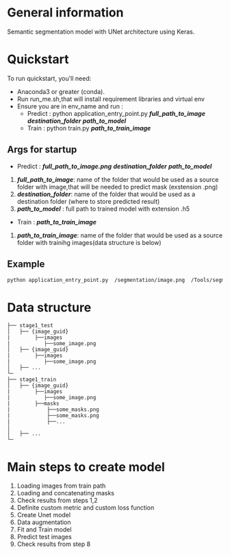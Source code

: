 # **General information**
Semantic segmentation model with UNet architecture using Keras.


# **Quickstart**
  To run quickstart, you'll need:
  * Anaconda3 or greater (conda).
  * Run run_me.sh,that will install requirement libraries and virtual env
  * Ensure you are in env_name and run :   
    - Predict :
      python application_entry_point.py   ***full_path_to_image*** ***destination_folder*** ***path_to_model***
    - Train :
      python train.py ***path_to_train_image***
      
  ## **Args for startup**   
   * Predict :
  ***full_path_to_image.png*** ***destination_folder*** ***path_to_model***
  
   1. ***full_path_to_image***: name of the folder that would be used as a source folder with image,that will be needed to predict mask     (exstension  .png)
   2. ***destination_folder***: name of the folder that would be used as a destination folder (where to store predicted result)
   3. ***path_to_model***  : full path to trained model with extension  .h5
   
   * Train :
  ***path_to_train_image*** 
  
   1. ***path_to_train_image***: name of the folder that would be used as a source folder with trainihg images(data structure is below)
     
  ## **Example** 
  ```sh
  python application_entry_point.py  /segmentation/image.png  /Tools/segmentation  /segmentation/segmentation_model.h5
   ``` 
      
# **Data structure**
    ├── stage1_test                   
    │   ├── {image_guid}
    |        ├──images
    |           ├──some_image.png   
    │   ├── {image_guid}
    |        ├──images
    |           ├──some_image.png   
    │   ├── ...        
    └─
    ├── stage1_train                  
    │   ├── {image_guid}
    |        ├──images
    |           ├──some_image.png 
    |        ├──masks
    |            ├──some_masks.png
    |            ├──some_masks.png
    |            ├──...
    │    
    │   ├── ...        
    └─
   

  # **Main steps to create model**
  1. Loading images from train path
  2. Loading and concatenating masks
  3. Check results from steps 1,2
  4. Definite custom metric and custom loss function
  5. Create Unet model 
  6. Data augmentation
  7. Fit and Train model
  8. Predict test images 
  9. Check results from step 8
  
